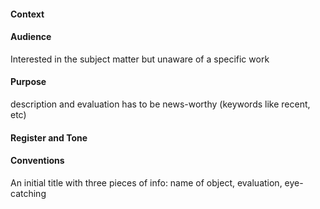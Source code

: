 #### Context

#### Audience
Interested in the subject matter but unaware of a specific work

#### Purpose
description and evaluation
has to be news-worthy (keywords like recent, etc)
#### Register and Tone

#### Conventions
An initial title with three pieces of info: name of object, evaluation, eye-catching

